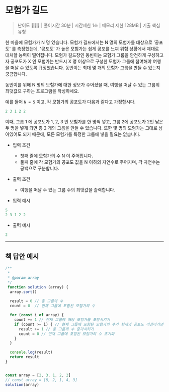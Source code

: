 # 모험가 길드

> 난이도 🧡🤍🤍 | 풀이시간 30분 | 시간제한 1초 | 메모리 제한 128MB | 기출 핵심유형

한 마을에 모험가가 N 명 있습니다. 모험가 길드에서는 N 명의 모험가를 대상으로 '공포도' 를 측정했는데, '공포도' 가 높은 모험가는 쉽게 공포를 느껴 위험 상황에서 제대로 대처할 능력이 떨어집니다. 모험가 길드장인 동빈이는 모험가 그룹을 안전하게 구성하고자 공포도가 X 인 모험가는 반드시 X 명 이상으로 구성한 모험가 그룹에 참여해야 여행을 떠날 수 있도록 규정했습니다. 동빈이는 최대 몇 개의 모험가 그룹을 만들 수 있는지 궁금합니다.

동빈이를 위해 N 명의 모험가에 대한 정보가 주어졌을 때, 여행을 떠날 수 있는 그룹위 최댓값으 구하는 프로그램을 작성하세요.

예를 들어 `N = 5` 이고, 각 모험가의 공포도가 다음과 같다고 가정합시다.

``` python
2 3 1 2 2
```

이때, 그룹 1 에 공포도가 1, 2, 3 인 모험가를 한 명씩 넣고, 그룹 2에 공포도가 2인 남은 두 명을 넣게 되면 총 2 개의 그룹을 만들 수 있습니다. 또한 몇 명의 모험가는 그대로 남아있어도 되기 때문에, 모든 모험가를 특정한 그룹에 넣을 필요는 없습니다.

* 입력 조건
  * 첫째 줄에 모험가의 수 N 이 주어집니다.
  * 둘째 줄에 각 모험가의 공포도 값을 N 이하의 자연수로 주어지며, 각 자연수는 공백으로 구분합니다.

* 출력 조건
  * 여행을 떠날 수 있는 그룹 수의 최댓값을 출력합니다.

* 입력 예시

``` python
5
2 3 1 2 2
```

* 출력 예시

``` python
2
```

-----

## 책 답안 예시

``` js
/**
 * 
 * @param array 
 */
 function solution (array) {
  array.sort()
  
  result = 0 // 총 그룹의 수
  count = 0  // 현재 그룹에 포함된 모험가의 수

  for (const i of array) {
    count += 1 // 현재 그룹에 해당 모험가를 포함시키기
    if (count >= i) { // 현재 그룹에 포함된 모험가의 수가 현재의 공포도 이상이라면, 그룹 결성
      result += 1 // 총 그룹의 수 증가시키기
      count = 0 // 현재 그룹에 포함된 모험가의 수 초기화
    }
  }

  console.log(result)
  return result
}


const array = [2, 3, 1, 2, 2]
// const array = [8, 2, 1, 4, 3]
solution(array)
```
